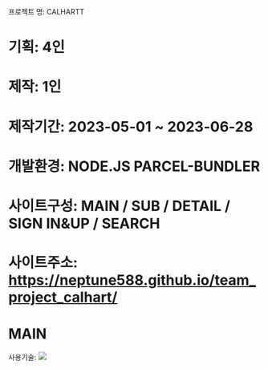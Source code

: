 프로젝트 명: CALHARTT 

# 기획: 4인 <br/>
# 제작: 1인 <br/>
# 제작기간: 2023-05-01 ~ 2023-06-28 <br/>
# 개발환경: NODE.JS PARCEL-BUNDLER <br/>

# 사이트구성: MAIN / SUB / DETAIL / SIGN IN&UP / SEARCH <br/>
# 사이트주소: https://neptune588.github.io/team_project_calhart/ <br/>

# MAIN
사용기술: <img src="https://img.shields.io/badge/html5-E34F26?style=for-the-badge&logo=html5&logoColor=white"> 
